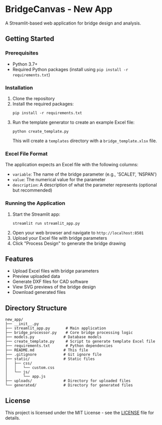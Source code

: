 # BridgeCanvas - New App

A Streamlit-based web application for bridge design and analysis.

## Getting Started

### Prerequisites

- Python 3.7+
- Required Python packages (install using `pip install -r requirements.txt`)

### Installation

1. Clone the repository
2. Install the required packages:
   ```
   pip install -r requirements.txt
   ```
3. Run the template generator to create an example Excel file:
   ```
   python create_template.py
   ```
   This will create a `templates` directory with a `bridge_template.xlsx` file.

### Excel File Format

The application expects an Excel file with the following columns:
- `variable`: The name of the bridge parameter (e.g., 'SCALE1', 'NSPAN')
- `value`: The numerical value for the parameter
- `description`: A description of what the parameter represents (optional but recommended)

### Running the Application

1. Start the Streamlit app:
   ```
   streamlit run streamlit_app.py
   ```
2. Open your web browser and navigate to `http://localhost:8501`
3. Upload your Excel file with bridge parameters
4. Click "Process Design" to generate the bridge drawing

## Features

- Upload Excel files with bridge parameters
- Preview uploaded data
- Generate DXF files for CAD software
- View SVG previews of the bridge design
- Download generated files

## Directory Structure

```
new_app/
├── __init__.py
├── streamlit_app.py       # Main application
├── bridge_processor.py    # Core bridge processing logic
├── models.py             # Database models
├── create_template.py     # Script to generate template Excel file
├── requirements.txt       # Python dependencies
├── README.md             # This file
├── .gitignore            # Git ignore file
├── static/               # Static files
│   ├── css/
│   │   └── custom.css
│   └── js/
│       └── app.js
├── uploads/              # Directory for uploaded files
└── generated/            # Directory for generated files
```

## License

This project is licensed under the MIT License - see the [LICENSE](LICENSE) file for details.
